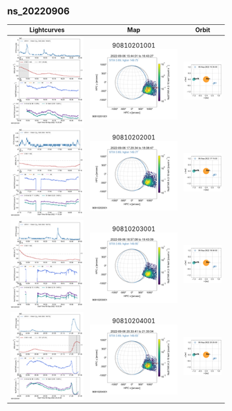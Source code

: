 ## ns_20220906
|  Lightcurves |  Map | Orbit |
|:---:|:---:|:---:|
|[![](ltc_20220906_1535_90810201001_ngs.png)](ltc_20220906_1535_90810201001_ngs.png)|90810201001<br/>[![](map_20220906_1535_90810201001_ngs.png)](map_20220906_1535_90810201001_ngs.png)|[![](orbeph_20220906_1535_90810201001_ngs.png)](orbeph_20220906_1535_90810201001_ngs.png)|
|[![](ltc_20220906_1715_90810202001_ngs.png)](ltc_20220906_1715_90810202001_ngs.png)|90810202001<br/>[![](map_20220906_1715_90810202001_ngs.png)](map_20220906_1715_90810202001_ngs.png)|[![](orbeph_20220906_1715_90810202001_ngs.png)](orbeph_20220906_1715_90810202001_ngs.png)|
|[![](ltc_20220906_1850_90810203001_ngs.png)](ltc_20220906_1850_90810203001_ngs.png)|90810203001<br/>[![](map_20220906_1850_90810203001_ngs.png)](map_20220906_1850_90810203001_ngs.png)|[![](orbeph_20220906_1850_90810203001_ngs.png)](orbeph_20220906_1850_90810203001_ngs.png)|
|[![](ltc_20220906_2025_90810204001_ngs.png)](ltc_20220906_2025_90810204001_ngs.png)|90810204001<br/>[![](map_20220906_2025_90810204001_ngs.png)](map_20220906_2025_90810204001_ngs.png)|[![](orbeph_20220906_2025_90810204001_ngs.png)](orbeph_20220906_2025_90810204001_ngs.png)|
